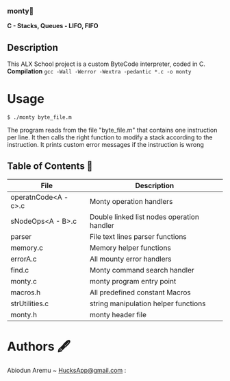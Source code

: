 ### monty👾
**C - Stacks, Queues - LIFO, FIFO**

## Description
This ALX School project is a custom ByteCode interpreter, coded in C.
**Compilation**
`gcc -Wall -Werror -Wextra -pedantic *.c -o monty`
# Usage

`$ ./monty byte_file.m`

The program reads from the file "byte_file.m" that contains one instruction per line. It then calls the right function to modify a stack according to the instruction. It prints custom error messages if the instruction is wrong

## Table of Contents 🫚

File                                       |             Description
-------------------------------------------|-----------------------------------
operatnCode<A - c>.c                       | Monty operation handlers
sNodeOps<A - B>.c                          | Double linked list nodes operation handler
parser                                     | File text lines parser functions
memory.c                                   | Memory helper functions
errorA.c                                   | All mounty error handlers
find.c                                     | Monty command search handler
monty.c                                    | monty program entry point
macros.h                                   | All predefined constant Macros
strUtilities.c                             | string manipulation helper functions
monty.h                                    | monty header file

# Authors 🖋
Abiodun Aremu ~ HucksApp@gmail.com :

